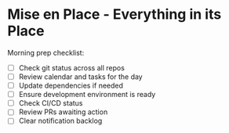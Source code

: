 # Mise en Place - Everything in its Place

Morning prep checklist:
- [ ] Check git status across all repos
- [ ] Review calendar and tasks for the day
- [ ] Update dependencies if needed
- [ ] Ensure development environment is ready
- [ ] Check CI/CD status
- [ ] Review PRs awaiting action
- [ ] Clear notification backlog
